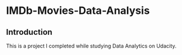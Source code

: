 # IMDb-Movies-Data-Analysis
## Introduction
This is a project I completed while studying Data Analytics on Udacity.
